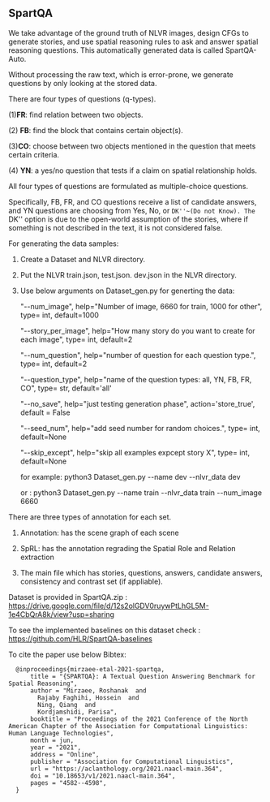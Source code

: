 ## SpartQA

  

We take advantage of the ground truth of NLVR images, design CFGs to generate stories, and use spatial reasoning rules to ask and answer spatial reasoning questions. This automatically generated data is called SpartQA-Auto.

  

Without processing the raw text, which is error-prone, we generate questions by only looking at the stored data.

  

There are four types of questions (q-types).

(1)**FR**: find relation between two objects.

(2) **FB**: find the block that contains certain object(s).

(3)**CO**: choose between two objects mentioned in the question that meets certain criteria.

(4) **YN**: a yes/no question that tests if a claim on spatial relationship holds.

  

All four types of questions are formulated as multiple-choice questions.

Specifically, FB, FR, and CO questions receive a list of candidate answers, and YN questions are choosing from Yes, No, or ``DK''~(Do not Know). The `` DK'' option is due to the open-world assumption of the stories, where if something is not described in the text, it is not considered false.

  
  

For generating the data samples:

1. Create a Dataset and NLVR directory.

2. Put the NLVR train.json, test.json. dev.json in the NLVR directory.

3. Use below arguments on Dataset_gen.py for generting the data:


    "--num_image",  help="Number of image, 6660 for train, 1000 for other", type= int, default=1000
    
    "--story_per_image",  help="How many story do you want to create for each image", type= int, default=2
    
    "--num_question",  help="number of question for each question type.", type= int, default=2
    
    "--question_type",  help="name of the question types: all, YN, FB, FR, CO", type= str, default='all'
    
    "--no_save",  help="just testing generation phase", action='store_true', default = False
    
    "--seed_num", help="add seed number for random choices.", type= int, default=None
    
    "--skip_except", help="skip all examples expcept story X", type= int, default=None

  

    for example:       python3 Dataset_gen.py --name dev --nlvr_data dev
    
    or :                      python3 Dataset_gen.py --name train --nlvr_data train --num_image 6660

  
  
  

There are three types of annotation for each set.

1. Annotation: has the scene graph of each scene

2. SpRL: has the annotation regrading the Spatial Role and Relation extraction

3. The main file which has stories, questions, answers, candidate answers, consistency and contrast set (if appliable).

  

Dataset is provided in SpartQA.zip : https://drive.google.com/file/d/12s2olGDV0ruywPtLhGL5M-1e4CbQrA8k/view?usp=sharing

  

To see the implemented baselines on this dataset check : https://github.com/HLR/SpartQA-baselines



To cite the paper use below Bibtex:

      @inproceedings{mirzaee-etal-2021-spartqa,
          title = "{SPARTQA}: A Textual Question Answering Benchmark for Spatial Reasoning",
          author = "Mirzaee, Roshanak  and
            Rajaby Faghihi, Hossein  and
            Ning, Qiang  and
            Kordjamshidi, Parisa",
          booktitle = "Proceedings of the 2021 Conference of the North American Chapter of the Association for Computational Linguistics: Human Language Technologies",
          month = jun,
          year = "2021",
          address = "Online",
          publisher = "Association for Computational Linguistics",
          url = "https://aclanthology.org/2021.naacl-main.364",
          doi = "10.18653/v1/2021.naacl-main.364",
          pages = "4582--4598",
      }
